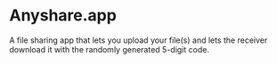 # Anyshare.app

A file sharing app that lets you upload your file(s) and lets the receiver download it with the randomly generated 5-digit code.
